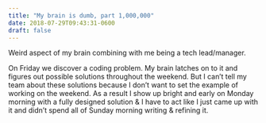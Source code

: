 ```yaml
---
title: "My brain is dumb, part 1,000,000"
date: 2018-07-29T09:43:31-0600
draft: false
---
```


Weird aspect of my brain combining with me being a tech lead/manager.

On Friday we discover a coding problem. My brain latches on to it and figures out possible solutions throughout the weekend. But I can’t tell my team about these solutions because I don’t want to set the example of working on the weekend. As a result I show up bright and early on Monday morning with a fully designed solution & I have to act like I just came up with it and didn’t spend all of Sunday morning writing & refining it.

